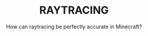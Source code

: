 <h1 align="center">RAYTRACING</h1>
<p align="center">How can raytracing be perfectly accurate in Minecraft?</p>